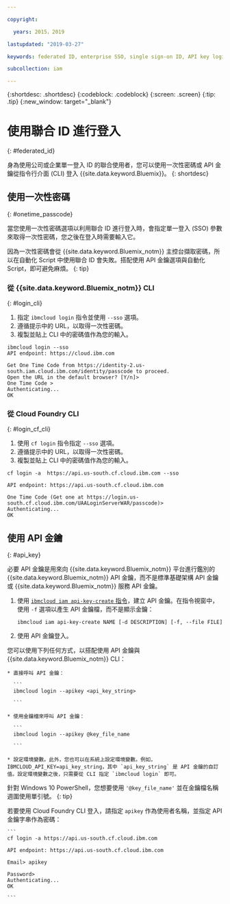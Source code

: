 ```yaml
---

copyright:

  years: 2015，2019

lastupdated: "2019-03-27"

keywords: federated ID, enterprise SSO, single sign-on ID, API key login, one-time passcode login

subcollection: iam

---
```


{:shortdesc: .shortdesc}
{:codeblock: .codeblock}
{:screen: .screen}
{:tip: .tip}
{:new_window: target="_blank"}

# 使用聯合 ID 進行登入
{: #federated_id}

身為使用公司或企業單一登入 ID 的聯合使用者，您可以使用一次性密碼或 API 金鑰從指令行介面 (CLI) 登入 {{site.data.keyword.Bluemix}}。
{: shortdesc}

## 使用一次性密碼
{: #onetime_passcode}

當您使用一次性密碼選項以利用聯合 ID 進行登入時，會指定單一登入 (SSO) 參數來取得一次性密碼，您之後在登入時需要輸入它。

因為一次性密碼會從 {{site.data.keyword.Bluemix_notm}} 主控台擷取密碼，所以在自動化 Script 中使用聯合 ID 會失敗。搭配使用 API 金鑰選項與自動化 Script，即可避免麻煩。
{: tip}

### 從 {{site.data.keyword.Bluemix_notm}} CLI
{: #login_cli}
1. 指定 `ibmcloud login` 指令並使用 `--sso` 選項。
2. 遵循提示中的 URL，以取得一次性密碼。
3. 複製並貼上 CLI 中的密碼值作為您的輸入。

  ```
  ibmcloud login --sso
  API endpoint: https://cloud.ibm.com
      
  Get One Time Code from https://identity-2.us-south.iam.cloud.ibm.com/identity/passcode to proceed.
  Open the URL in the default browser? [Y/n]>
  One Time Code >
  Authenticating...
  OK

  ```

### 從 Cloud Foundry CLI
{: #login_cf_cli}

1. 使用 `cf login` 指令指定 `--sso` 選項。
2. 遵循提示中的 URL，以取得一次性密碼。
3. 複製並貼上 CLI 中的密碼值作為您的輸入。

  ```
  cf login -a  https://api.us-south.cf.cloud.ibm.com --sso

  API endpoint: https://api.us-south.cf.cloud.ibm.com

  One Time Code (Get one at https://login.us-south.cf.cloud.ibm.com/UAALoginServerWAR/passcode)>
  Authenticating...
  OK

  ```

## 使用 API 金鑰
{: #api_key}

必要 API 金鑰是用來向 {{site.data.keyword.Bluemix_notm}} 平台進行鑑別的 {{site.data.keyword.Bluemix_notm}} API 金鑰，而不是標準基礎架構 API 金鑰或 {{site.data.keyword.Bluemix_notm}} 服務 API 金鑰。

1. 使用 [`ibmcloud iam api-key-create` 指令](/docs/cli/reference/ibmcloud?topic=cloud-cli-ibmcloud_iam_api_key_create#ibmcloud_iam_api_key_create)，建立 API 金鑰。在指令視窗中，使用 `-f` 選項以產生 API 金鑰檔，而不是顯示金鑰：

   ```
   ibmcloud iam api-key-create NAME [-d DESCRIPTION] [-f, --file FILE]
   ```

2. 使用 API 金鑰登入。

  您可以使用下列任何方式，以搭配使用 API 金鑰與 {{site.data.keyword.Bluemix_notm}} CLI：

    * 直接呼叫 API 金鑰：

      ```
      ibmcloud login --apikey <api_key_string>

      ```

    * 使用金鑰檔來呼叫 API 金鑰：

      ```
      ibmcloud login --apikey @key_file_name

      ```

    * 設定環境變數。此外，您也可以在系統上設定環境變數。例如，IBMCLOUD_API_KEY=api_key_string，其中 `api_key_string` 是 API 金鑰的自訂值。設定環境變數之後，只需要從 CLI 指定 `ibmcloud login` 即可。

   針對 Windows 10 PowerShell，您想要使用 `'@key_file_name'` 並在金鑰檔名稱週圍使用單引號。
   {: tip}

  若要使用 Cloud Foundry CLI 登入，請指定 `apikey` 作為使用者名稱，並指定 API 金鑰字串作為密碼：

    ```
    cf login -a https://api.us-south.cf.cloud.ibm.com

    API endpoint: https://api.us-south.cf.cloud.ibm.com

    Email> apikey

    Password>
    Authenticating...
    OK

    ```
